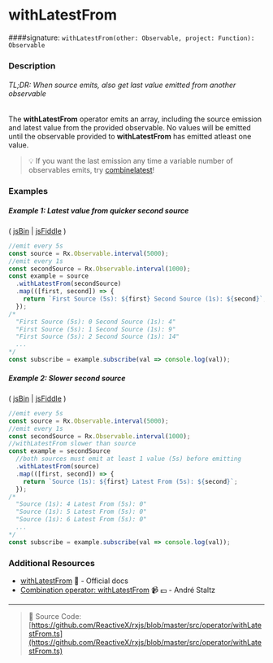 # withLatestFrom
####signature: `withLatestFrom(other: Observable, project: Function): Observable`

### Description

###### TL;DR: When source emits, also get last value emitted from another observable

The **withLatestFrom** operator emits an array, including the source emission and latest value from the provided observable.
No values will be emitted until the observable provided to **withLatestFrom** has emitted atleast one value. 

> :bulb:  If you want the last emission any time a variable number of observables emits, try [combinelatest](combinelatest.md)!

### Examples

##### Example 1: Latest value from quicker second source

( [jsBin](http://jsbin.com/fitekeseru/1/edit?js,console) | [jsFiddle](https://jsfiddle.net/btroncone/9c3pfgpk/) )

```js
//emit every 5s
const source = Rx.Observable.interval(5000);
//emit every 1s
const secondSource = Rx.Observable.interval(1000);
const example = source
  .withLatestFrom(secondSource)
  .map(([first, second]) => {
    return `First Source (5s): ${first} Second Source (1s): ${second}`;
  });
/*
  "First Source (5s): 0 Second Source (1s): 4"
  "First Source (5s): 1 Second Source (1s): 9"
  "First Source (5s): 2 Second Source (1s): 14"
  ...
*/
const subscribe = example.subscribe(val => console.log(val));
```

##### Example 2: Slower second source

( [jsBin](http://jsbin.com/vujekucuxa/1/edit?js,console) | [jsFiddle](https://jsfiddle.net/btroncone/bywLL579/) )

```js
//emit every 5s
const source = Rx.Observable.interval(5000);
//emit every 1s
const secondSource = Rx.Observable.interval(1000);
//withLatestFrom slower than source
const example = secondSource
  //both sources must emit at least 1 value (5s) before emitting
  .withLatestFrom(source)
  .map(([first, second]) => {
    return `Source (1s): ${first} Latest From (5s): ${second}`;
  });
/*
  "Source (1s): 4 Latest From (5s): 0"
  "Source (1s): 5 Latest From (5s): 0"
  "Source (1s): 6 Latest From (5s): 0"
  ...
*/
const subscribe = example.subscribe(val => console.log(val));
```


### Additional Resources
* [withLatestFrom](http://reactivex.io/rxjs/class/es6/Observable.js~Observable.html#instance-method-withLatestFrom) :newspaper: - Official docs
* [Combination operator: withLatestFrom](https://egghead.io/lessons/rxjs-combination-operator-withlatestfrom?course=rxjs-beyond-the-basics-operators-in-depth) :video_camera: :dollar: - André Staltz

---
> :file_folder: Source Code:  [https://github.com/ReactiveX/rxjs/blob/master/src/operator/withLatestFrom.ts](https://github.com/ReactiveX/rxjs/blob/master/src/operator/withLatestFrom.ts)
